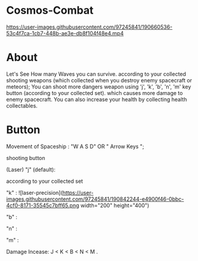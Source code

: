 # Cosmos-Combat


https://user-images.githubusercontent.com/97245841/190660536-53c4f7ca-1cb7-448b-ae3e-db8f104f48e4.mp4


# About

Let's See How many Waves you can survive. according to your collected shooting weapons (which collected when you destroy enemy spacecraft or meteors); You can shoot more dangers weapon using 'j', 'k', 'b', 'n', 'm' key button (according to your collected set). which causes more damage to enemy spacecraft. You can also increase your health by collecting health collectables.

# Button 

Movement of Spaceship : "W A S D" OR " Arrow Keys ";
 
shooting button

(Laser)
"j" (default): 

according to your collected set

"k" : ![laser-precision](https://user-images.githubusercontent.com/97245841/190842244-e4900f46-0bbc-4cf0-8171-35545c7bff65.png width="200" height="400")

"b" :

"n" :

"m" : 

Damage Incease: J < K < B < N < M .
